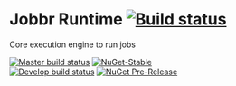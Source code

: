 # Jobbr Runtime [![Build status](https://img.shields.io/appveyor/ci/Jobbr/jobbr-runtime/develop.svg?label=develop)](https://ci.appveyor.com/project/Jobbr/jobbr-runtime)

Core execution engine to run jobs

[![Master build status](https://img.shields.io/appveyor/ci/Jobbr/jobbr-runtime/master.svg?label=master)](https://ci.appveyor.com/project/Jobbr/jobbr-runtime) 
[![NuGet-Stable](https://img.shields.io/nuget/v/Jobbr.Runtime.svg?label=NuGet%20stable)](https://www.nuget.org/packages/Jobbr.Runtime)  
[![Develop build status](https://img.shields.io/appveyor/ci/Jobbr/jobbr-runtime/develop.svg?label=develop)](https://ci.appveyor.com/project/Jobbr/jobbr-runtime) 
[![NuGet Pre-Release](https://img.shields.io/nuget/vpre/Jobbr.Runtime.svg?label=NuGet%20pre)](https://www.nuget.org/packages/Jobbr.Runtime)
